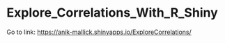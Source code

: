 # Explore_Correlations_With_R_Shiny

Go to link: https://anik-mallick.shinyapps.io/ExploreCorrelations/
